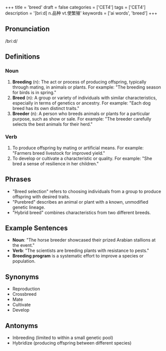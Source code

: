 +++
title = 'breed'
draft = false
categories = ['CET4']
tags = ['CET4']
description = '[briːd] n.品种 vt.使繁殖'
keywords = ['ai words', 'breed']
+++

## Pronunciation
/briːd/

## Definitions
### Noun
1. **Breeding** (n): The act or process of producing offspring, typically through mating, in animals or plants. For example: "The breeding season for birds is in spring."
2. **Breed** (n): A group or variety of individuals with similar characteristics, especially in terms of genetics or ancestry. For example: "Each dog breed has its own distinct traits."
3. **Breeder** (n): A person who breeds animals or plants for a particular purpose, such as show or sale. For example: "The breeder carefully selects the best animals for their herd."

### Verb
1. To produce offspring by mating or artificial means. For example: "Farmers breed livestock for improved yield."
2. To develop or cultivate a characteristic or quality. For example: "She bred a sense of resilience in her children."

## Phrases
- "Breed selection" refers to choosing individuals from a group to produce offspring with desired traits.
- "Purebred" describes an animal or plant with a known, unmodified genetic lineage.
- "Hybrid breed" combines characteristics from two different breeds.

## Example Sentences
- **Noun**: "The horse breeder showcased their prized Arabian stallions at the event."
- **Verb**: "The scientists are breeding plants with resistance to pests."
- **Breeding program** is a systematic effort to improve a species or population.

## Synonyms
- Reproduction
- Crossbreed
- Mate
- Cultivate
- Develop

## Antonyms
- Inbreeding (limited to within a small genetic pool)
- Hybridize (producing offspring between different species)
